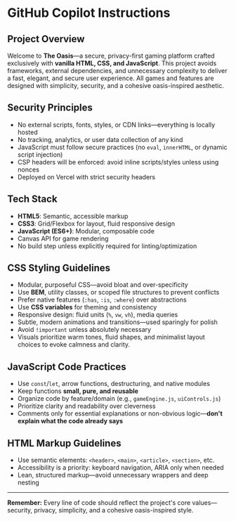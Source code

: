 # GitHub Copilot Instructions

## Project Overview

Welcome to **The Oasis**—a secure, privacy-first gaming platform crafted exclusively with **vanilla HTML, CSS, and JavaScript**. This project avoids frameworks, external dependencies, and unnecessary complexity to deliver a fast, elegant, and secure user experience. All games and features are designed with simplicity, security, and a cohesive oasis-inspired aesthetic.

## Security Principles

- No external scripts, fonts, styles, or CDN links—everything is locally hosted
- No tracking, analytics, or user data collection of any kind
- JavaScript must follow secure practices (no `eval`, `innerHTML`, or dynamic script injection)
- CSP headers will be enforced: avoid inline scripts/styles unless using nonces
- Deployed on Vercel with strict security headers

## Tech Stack

- **HTML5**: Semantic, accessible markup
- **CSS3**: Grid/Flexbox for layout, fluid responsive design
- **JavaScript (ES6+)**: Modular, composable code
- Canvas API for game rendering
- No build step unless explicitly required for linting/optimization

## CSS Styling Guidelines

- Modular, purposeful CSS—avoid bloat and over-specificity
- Use **BEM**, utility classes, or scoped file structures to prevent conflicts
- Prefer native features (`:has`, `:is`, `:where`) over abstractions
- Use **CSS variables** for theming and consistency
- Responsive design: fluid units (`%`, `vw`, `vh`), media queries
- Subtle, modern animations and transitions—used sparingly for polish
- Avoid `!important` unless absolutely necessary
- Visuals prioritize warm tones, fluid shapes, and minimalist layout choices to evoke calmness and clarity.

## JavaScript Code Practices

- Use `const`/`let`, arrow functions, destructuring, and native modules
- Keep functions **small, pure, and reusable**
- Organize code by feature/domain (e.g., `gameEngine.js`, `uiControls.js`)
- Prioritize clarity and readability over cleverness
- Comments only for essential explanations or non-obvious logic—**don't explain what the code already says**

## HTML Markup Guidelines

- Use semantic elements: `<header>`, `<main>`, `<article>`, `<section>`, etc.
- Accessibility is a priority: keyboard navigation, ARIA only when needed
- Lean, structured markup—avoid unnecessary wrappers and deep nesting

---
**Remember:** Every line of code should reflect the project's core values—security, privacy, simplicity, and a cohesive oasis-inspired style.